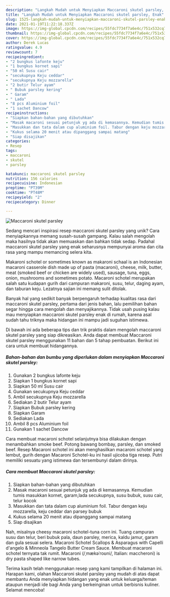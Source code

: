 ```yaml
---
description: "Langkah Mudah untuk Menyiapkan Maccaroni skutel parsley, Enak"
title: "Langkah Mudah untuk Menyiapkan Maccaroni skutel parsley, Enak"
slug: 1525-langkah-mudah-untuk-menyiapkan-maccaroni-skutel-parsley-enak
date: 2021-01-19T11:22:18.337Z
image: https://img-global.cpcdn.com/recipes/55fdc7734f7a6e4c/751x532cq70/maccaroni-skutel-parsley-foto-resep-utama.jpg
thumbnail: https://img-global.cpcdn.com/recipes/55fdc7734f7a6e4c/751x532cq70/maccaroni-skutel-parsley-foto-resep-utama.jpg
cover: https://img-global.cpcdn.com/recipes/55fdc7734f7a6e4c/751x532cq70/maccaroni-skutel-parsley-foto-resep-utama.jpg
author: Derek Lucas
ratingvalue: 4.9
reviewcount: 7
recipeingredient:
- "2 bungkus lafonte keju"
- "1 bungkus kornet sapi"
- "50 ml Susu cair"
- "secukupnya Keju ceddar"
- "secukupnya Keju mozzarella"
- "2 butir Telur ayam"
- " Bubuk parsley kering"
- " Garam"
- " Lada"
- "8 pcs Aluminium foil"
- "1 sachet Dancow"
recipeinstructions:
- "Siapkan bahan-bahan yang dibutuhkan"
- "Masak macaroni sesuai petunjuk yg ada di kemasannya. Kemudian tumis masukkan kornet, garam,lada secukupnya, susu bubuk, susu cair, telur kocok"
- "Masukkan dan tata dalam cup aluminium foil. Tabur dengan keju mozzarella, keju ceddar dan parsey bubuk"
- "Kukus selama 20 menit atau dipanggang sampai matang"
- "Siap disajikan"
categories:
- Resep
tags:
- maccaroni
- skutel
- parsley

katakunci: maccaroni skutel parsley 
nutrition: 156 calories
recipecuisine: Indonesian
preptime: "PT39M"
cooktime: "PT48M"
recipeyield: "2"
recipecategory: Dinner

---
```



![Maccaroni skutel parsley](https://img-global.cpcdn.com/recipes/55fdc7734f7a6e4c/751x532cq70/maccaroni-skutel-parsley-foto-resep-utama.jpg)

Sedang mencari inspirasi resep maccaroni skutel parsley yang unik? Cara menyiapkannya memang susah-susah gampang. Kalau salah mengolah maka hasilnya tidak akan memuaskan dan bahkan tidak sedap. Padahal maccaroni skutel parsley yang enak seharusnya mempunyai aroma dan cita rasa yang mampu memancing selera kita.

Makaroni schotel or sometimes known as makaroni schaal is an Indonesian macaroni casserole dish made up of pasta (macaroni), cheese, milk, butter, meat (smoked beef or chicken are widely used), sausage, tuna, eggs, onion, mushrooms and sometimes potato. Macaroni schotel merupakan salah satu kudapan gurih dari campuran makaroni, susu, telur, daging ayam, dan taburan keju. Lezatnya sajian ini memang sulit ditolak.

Banyak hal yang sedikit banyak berpengaruh terhadap kualitas rasa dari maccaroni skutel parsley, pertama dari jenis bahan, lalu pemilihan bahan segar hingga cara mengolah dan menyajikannya. Tidak usah pusing kalau mau menyiapkan maccaroni skutel parsley enak di rumah, karena asal sudah tahu triknya maka hidangan ini mampu jadi suguhan istimewa.


Di bawah ini ada beberapa tips dan trik praktis dalam mengolah maccaroni skutel parsley yang siap dikreasikan. Anda dapat membuat Maccaroni skutel parsley menggunakan 11 bahan dan 5 tahap pembuatan. Berikut ini cara untuk membuat hidangannya.

<!--inarticleads1-->

##### Bahan-bahan dan bumbu yang diperlukan dalam menyiapkan Maccaroni skutel parsley:

1. Gunakan 2 bungkus lafonte keju
1. Siapkan 1 bungkus kornet sapi
1. Siapkan 50 ml Susu cair
1. Gunakan secukupnya Keju ceddar
1. Ambil secukupnya Keju mozzarella
1. Sediakan 2 butir Telur ayam
1. Siapkan  Bubuk parsley kering
1. Siapkan  Garam
1. Sediakan  Lada
1. Ambil 8 pcs Aluminium foil
1. Gunakan 1 sachet Dancow


Cara membuat macaroni schotel selanjutnya bisa dilakukan dengan menambahkan smoke beef. Potong bawang bombay, parsley, dan smoked beef. Resep Macaroni schotel ini akan menghasilkan macaroni schotel yang lembut, gurih dengan Macaroni Schotel-ku ini hasil ujicoba tiga resep. Putri memiliki sesuatu yang istimewa dan tersembunyi dalam dirinya. 

<!--inarticleads2-->

##### Cara membuat Maccaroni skutel parsley:

1. Siapkan bahan-bahan yang dibutuhkan
1. Masak macaroni sesuai petunjuk yg ada di kemasannya. Kemudian tumis masukkan kornet, garam,lada secukupnya, susu bubuk, susu cair, telur kocok
1. Masukkan dan tata dalam cup aluminium foil. Tabur dengan keju mozzarella, keju ceddar dan parsey bubuk
1. Kukus selama 20 menit atau dipanggang sampai matang
1. Siap disajikan


Nah, misalnya cheesy macaroni schotel-tuna corn ini. Tuang campuran susu dan telur, beri bubuk pala, daun parsley, merica, kaldu jamur, garam dan gula sesuai selera. Macaroni Schotel Scallops &amp; Asparagus with Capelli d&#39;angelo &amp; Minneola Tangelo Butter Cream Sauce. Membuat macaroni schotel ternyata tak rumit. Macaroni (/ˌmækəˈroʊni/, Italian: maccheroni) is dry pasta shaped like narrow tubes. 

Terima kasih telah menggunakan resep yang kami tampilkan di halaman ini. Harapan kami, olahan Maccaroni skutel parsley yang mudah di atas dapat membantu Anda menyiapkan hidangan yang enak untuk keluarga/teman ataupun menjadi ide bagi Anda yang berkeinginan untuk berbisnis kuliner. Selamat mencoba!
